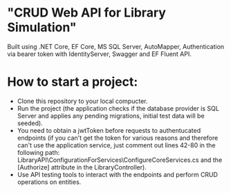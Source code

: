 # "CRUD Web API for Library Simulation"
Built using .NET Core, EF Core, MS SQL Server, AutoMapper, Authentication via bearer token with IdentityServer, Swagger and EF Fluent API.
# How to start a project:
- Clone this repository to your local compucter.
- Run the project (the application checks if the database provider is SQL Server and applies any pending migrations, initial test data will be seeded).
- You need to obtain a jwtToken before requests to authentucated endpoints (if you can't get the token for various reasons and therefore can't use the application service, just comment out lines 42-80 in the following path: LibraryAPI\ConfigurationForServices\ConfigureCoreServices.cs and the [Authorize] attribute in the LibraryController).
- Use API testing tools to interact with the endpoints and perform CRUD operations on entities.
